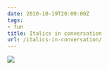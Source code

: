 ```yaml
---
date: 2010-10-19T20:00:00Z
tags:
- fun
title: Italics in conversation
url: /italics-in-conversation/
---
```


<img src="/images/italics.gif" class="alignnone size-full wp-image-665" />